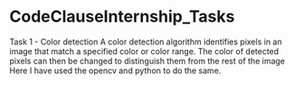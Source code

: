 # CodeClauseInternship_Tasks
Task 1 - Color detection
A color detection algorithm identifies pixels in an image that match a specified color or color range. The color of detected pixels can then be changed to distinguish them from the rest of the image
Here I have used the opencv and python to do the same. 
